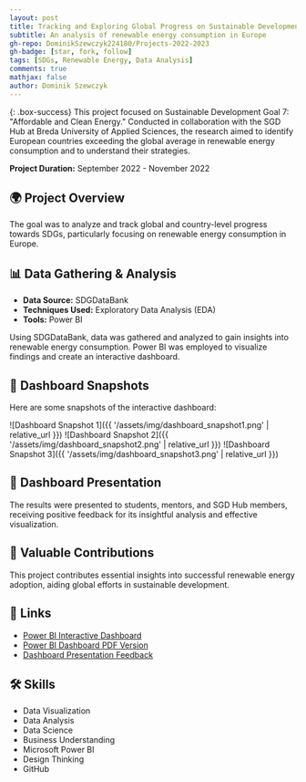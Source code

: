 ```yaml
---
layout: post
title: Tracking and Exploring Global Progress on Sustainable Development Goals
subtitle: An analysis of renewable energy consumption in Europe
gh-repo: DominikSzewczyk224180/Projects-2022-2023
gh-badge: [star, fork, follow]
tags: [SDGs, Renewable Energy, Data Analysis]
comments: true
mathjax: false
author: Dominik Szewczyk
---
```


{: .box-success}
This project focused on Sustainable Development Goal 7: "Affordable and Clean Energy." Conducted in collaboration with the SGD Hub at Breda University of Applied Sciences, the research aimed to identify European countries exceeding the global average in renewable energy consumption and to understand their strategies.

**Project Duration:** September 2022 - November 2022

## 🌍 Project Overview

The goal was to analyze and track global and country-level progress towards SDGs, particularly focusing on renewable energy consumption in Europe.

## 📊 Data Gathering & Analysis

- **Data Source:** SDGDataBank
- **Techniques Used:** Exploratory Data Analysis (EDA)
- **Tools:** Power BI

Using SDGDataBank, data was gathered and analyzed to gain insights into renewable energy consumption. Power BI was employed to visualize findings and create an interactive dashboard.

## 📸 Dashboard Snapshots

Here are some snapshots of the interactive dashboard:

![Dashboard Snapshot 1]({{ '/assets/img/dashboard_snapshot1.png' | relative_url }})
![Dashboard Snapshot 2]({{ '/assets/img/dashboard_snapshot2.png' | relative_url }})
![Dashboard Snapshot 3]({{ '/assets/img/dashboard_snapshot3.png' | relative_url }})

## 🎉 Dashboard Presentation

The results were presented to students, mentors, and SGD Hub members, receiving positive feedback for its insightful analysis and effective visualization.

## 🌱 Valuable Contributions

This project contributes essential insights into successful renewable energy adoption, aiding global efforts in sustainable development.

## 🔗 Links

- [Power BI Interactive Dashboard](https://github.com/DominikSzewczyk224180/Projects-2022-2023/blob/main/SDG_Renewable_Energy/SDGIndicatorsDashboard_Dominik%20Szewczyk.pbix)
- [Power BI Dashboard PDF Version](https://github.com/DominikSzewczyk224180/Projects-2022-2023/blob/main/SDG_Renewable_Energy/SDGIndicatorsDashboard_Dominik%20Szewczyk%20PDF.pdf)
- [Dashboard Presentation Feedback](https://github.com/DominikSzewczyk224180/Projects-2022-2023/blob/main/SDG_Renewable_Energy/Dashboard%20presenting%20feedback.pdf)

## 🛠 Skills

- Data Visualization
- Data Analysis
- Data Science
- Business Understanding
- Microsoft Power BI
- Design Thinking
- GitHub
